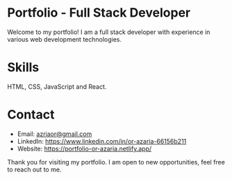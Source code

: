 # Portfolio - Full Stack Developer
Welcome to my portfolio! I am a full stack developer with experience in various web development technologies.

# Skills
HTML, CSS, JavaScript and React.
# Contact
* Email: azriaor@gmail.com
* LinkedIn: https://www.linkedin.com/in/or-azaria-66156b211
* Website: https://portfolio-or-azaria.netlify.app/

Thank you for visiting my portfolio. I am open to new opportunities, feel free to reach out to me.
